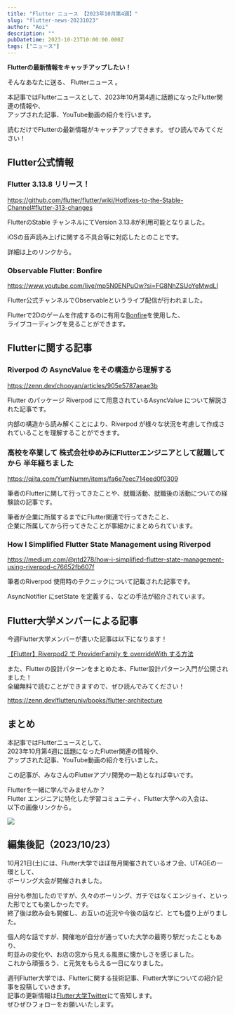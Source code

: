 ```yaml
---
title: "Flutter ニュース 【2023年10月第4週】"
slug: "flutter-news-20231023"
author: "Aoi"
description: ""
pubDatetime: 2023-10-23T10:00:00.000Z
tags: ["ニュース"]
---
```


**Flutterの最新情報をキャッチアップしたい！**

そんなあなたに送る、 Flutterニュース 。

本記事ではFlutterニュースとして、2023年10月第4週に話題になったFlutter関連の情報や、  
アップされた記事、YouTube動画の紹介を行います。

読むだけでFlutterの最新情報がキャッチアップできます。 ぜひ読んでみてください！

## Flutter公式情報

### Flutter 3.13.8 リリース！

https://github.com/flutter/flutter/wiki/Hotfixes-to-the-Stable-Channel#flutter-313-changes

FlutterのStable チャンネルにてVersion 3.13.8が利用可能となりました。

iOSの音声読み上げに関する不具合等に対応したとのことです。

詳細は上のリンクから。

### Observable Flutter: Bonfire

https://www.youtube.com/live/mp5N0ENPuOw?si=FG8NhZSUoYeMwdLI

Flutter公式チャンネルでObservable<Flutter>というライブ配信が行われました。

Flutterで2Dのゲームを作成するのに有用な[Bonfire](https://bonfire-engine.github.io/#/)を使用した、  
ライブコーディングを見ることができます。

## Flutterに関する記事

### Riverpod の AsyncValue をその構造から理解する

https://zenn.dev/chooyan/articles/905e5787aeae3b

Flutter のパッケージ Riverpod にて用意されているAsyncValue について解説された記事です。

内部の構造から読み解くことにより、Riverpod が様々な状況を考慮して作成されていることを理解することができます。

### 高校を卒業して 株式会社ゆめみにFlutterエンジニアとして就職してから 半年経ちました

https://qiita.com/YumNumm/items/fa6e7eec714eed0f0309

筆者のFlutterに関して行ってきたことや、就職活動、就職後の活動についての経験談の記事です。

筆者が企業に所属するまでにFlutter関連で行ってきたこと、  
企業に所属してから行ってきたことが事細かにまとめられています。

### How I Simplified Flutter State Management using Riverpod

https://medium.com/@ntd278/how-i-simplified-flutter-state-management-using-riverpod-c76652fb607f

筆者のRiverpod 使用時のテクニックについて記載された記事です。

AsyncNotifier にsetState を定義する、などの手法が紹介されています。

## Flutter大学メンバーによる記事

今週Flutter大学メンバーが書いた記事は以下になります！

[【Flutter】Riverpod2 で ProviderFamily を overrideWith する方法](https://zenn.dev/flutteruniv_dev/articles/20231017-062523-flutter-riverpod-family-override)

また、Flutterの設計パターンをまとめた本、Flutter設計パターン入門が公開されました！  
全編無料で読むことができますので、ぜひ読んでみてください！

https://zenn.dev/flutteruniv/books/flutter-architecture

## まとめ

本記事ではFlutterニュースとして、  
2023年10月第4週に話題になったFlutter関連の情報や、  
アップされた記事、YouTube動画の紹介を行いました。

この記事が、みなさんのFlutterアプリ開発の一助となれば幸いです。

Flutterを一緒に学んでみませんか？  
Flutter エンジニアに特化した学習コミュニティ、Flutter大学への入会は、  
以下の画像リンクから。

[![](https://blog.flutteruniv.com/wp-content/uploads/2022/07/Flutter大学バナー.png)](//flutteruniv.com)

## 編集後記（2023/10/23）

10月21日(土)には、Flutter大学でほぼ毎月開催されているオフ会、UTAGEの一環として、  
ボーリング大会が開催されました。

自分も参加したのですが、久々のボーリング、ガチではなくエンジョイ、といった形でとても楽しかったです。  
終了後は飲み会も開催し、お互いの近況や今後の話など、とても盛り上がりました。

個人的な話ですが、開催地が自分が通っていた大学の最寄り駅だったこともあり、  
町並みの変化や、お店の窓から見える風景に懐かしさを感じました。  
これから頑張ろう、と元気をもらえる一日になりました。

週刊Flutter大学では、Flutterに関する技術記事、Flutter大学についての紹介記事を投稿していきます。  
記事の更新情報は[Flutter大学Twitter](https://twitter.com/FlutterUniv)にて告知します。  
ぜひぜひフォローをお願いいたします。